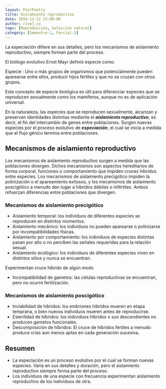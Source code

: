 ```yaml
---
layout: PostPoetry
title: Aislamiento reproductivo
date: 2016-11-12 13:00:00
author: rivel_co
tags: [Reproducción, Selección natural]
category: [Semestre-1, Parcial-5]
---
```


La especiación difiere en sus detalles, pero los mecanismos de aislamiento reproductivo, siempre forman parte del proceso.

El biólogo evolutivo Ernst Mayr definió especie como:

Especie
 : Uno o más grupos de organismos que potencialmente pueden aparearse entre ellos, producir hijos fértiles y que no se cruzan con otros grupos.

Este concepto de especie biológica es útil para diferenciar especies que se reproducen sexualmente como los mamíferos, aunque no es de aplicación universal.

En la naturaleza, las especies que se reproducen sexualmente, alcanzan y preservan identidades distintas mediante el ***aislamiento reproductivo***, es decir, el fin del intercambio de genes entre poblaciones. Surgen nuevas especies por el proceso evolutivo de ***especiación***, el cual se inicia a medida que el flujo génico termina entre poblaciones.

## Mecanismos de aislamiento reproductivo

Los mecanismos de aislamiento reproductivo surgen a medida que las poblaciones divergen. Dichos mecanismos son aspectos hereditarios de forma corporal, funciones o comportamiento que impiden cruces híbridos entre especies. Los mecanismos de aislamiento precigótico impiden la polinización o el apareamiento exitosos, y los mecanismos de aislamiento poscigótico a menudo dan lugar a híbridos débiles o infértiles. Ambos refuerzan diferencias entre poblaciones que divergen.

### Mecanismos de aislamiento precigótico

- Aislamiento temporal: los individuos de diferentes especies se reproducen en distintos momentos.
- Aislamiento mecánico: los individuos no pueden aparearse o polinizarse por incompatibilidades físicas.
- Aislamiento por comportamiento: los individuos de especies distintas pasan por alto o no perciben las señales requeridas para la relación sexual.
- Aislamiento ecológico: los individuos de diferentes especies viven en distintos sitios y nunca se encuentran.

Experimentan cruce híbrido de algún modo

- Incompatibilidad de gametos: las células reproductivas se encuentran, pero no ocurre fertilización.

### Mecanismos de aislamiento poscigótico

- Inviabilidad de híbridos: los embriones híbridos mueren en etapa temprana, o bien nuevos individuos mueren antes de reproducirse.
- Esterilidad de híbridos: los individuos híbridos o sus descendientes no producen gametos funcionales.
- Descomposición de híbridos: El cruce de híbridos fértiles a menudo produce crías aún menos aptas en cada generación sucesiva.

## Resumen

- La especiación es un proceso evolutivo por el cual se forman nuevas especies. Varía en sus detalles y duración, pero el aislamiento reproductivo siempre forma parte del proceso.
- Los individuos de una especie con frecuencia experimentan aislamiento reproductivo de los individuos de otra.